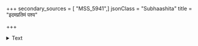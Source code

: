 +++
secondary_sources = [ "MSS_5941",]
jsonClass = "Subhaashita"
title = "इदमप्रतिमं पश्य"

+++

<details><summary>Text</summary>

इदमप्रतिमं पश्य सरः सरसिजैर्वृतम्।  
सखे मा जल्प नारीणां नयनानि दहन्ति माम्॥
</details>
